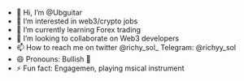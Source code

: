 - 👋 Hi, I’m @Ubguitar
- 👀 I’m interested in web3/crypto jobs
- 🌱 I’m currently learning Forex trading
- 💞️ I’m looking to collaborate on Web3 developers
- 📫 How to reach me on twitter @richy_sol_ Telegram: @richyy_sol
- 😄 Pronouns: Bullish 🐂 
- ⚡ Fun fact: Engagemen, playing msical instrument

<!---
Ubguitar/Ubguitar is a ✨ special ✨ repository because its `README.md` (this file) appears on your GitHub profile.
You can click the Preview link to take a look at your changes.
--->
